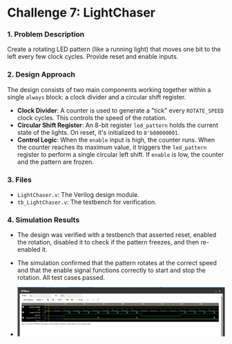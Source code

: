 # Challenge 7: LightChaser

### 1. Problem Description
Create a rotating LED pattern (like a running light) that moves one bit to the left every few clock cycles. Provide reset and enable inputs.

### 2. Design Approach
The design consists of two main components working together within a single `always` block: a clock divider and a circular shift register.

- **Clock Divider**: A counter is used to generate a "tick" every `ROTATE_SPEED` clock cycles. This controls the speed of the rotation.
- **Circular Shift Register**: An 8-bit register `led_pattern` holds the current state of the lights. On reset, it's initialized to `8'b00000001`.
- **Control Logic**: When the `enable` input is high, the counter runs. When the counter reaches its maximum value, it triggers the `led_pattern` register to perform a single circular left shift. If `enable` is low, the counter and the pattern are frozen.

### 3. Files
* `LightChaser.v`: The Verilog design module.
* `tb_LightChaser.v`: The testbench for verification.

### 4. Simulation Results
- The design was verified with a testbench that asserted reset, enabled the rotation, disabled it to check if the pattern freezes, and then re-enabled it.
- The simulation confirmed that the pattern rotates at the correct speed and that the enable signal functions correctly to start and stop the rotation. All test cases passed.

- ![Waveform](../images/waveform7.png)
